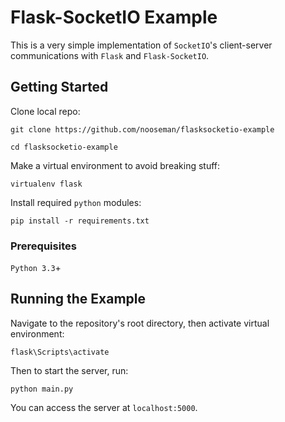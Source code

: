 # Flask-SocketIO Example

This is a very simple implementation of `SocketIO`'s client-server communications with `Flask` and `Flask-SocketIO`.

## Getting Started

Clone local repo:

`git clone https://github.com/nooseman/flasksocketio-example`

`cd flasksocketio-example`

Make a virtual environment to avoid breaking stuff:

`virtualenv flask`

Install required `python` modules:

`pip install -r requirements.txt`

### Prerequisites

`Python 3.3`+

## Running the Example

Navigate to the repository's root directory, then activate virtual environment:

`flask\Scripts\activate`

Then to start the server, run:

`python main.py`

You can access the server at `localhost:5000`.